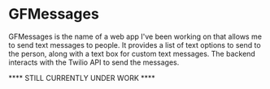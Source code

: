 # GFMessages
GFMessages is the name of a web app I've been working on that allows me to send text messages to people. It provides a list of text options to send to the person,
along with a text box for custom text messages. The backend interacts with the Twilio API to send the messages.

**** STILL CURRENTLY UNDER WORK ****
